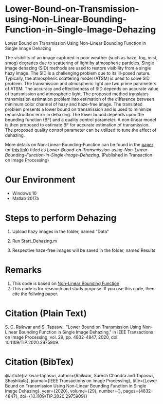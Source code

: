 # Lower-Bound-on-Transmission-using-Non-Linear-Bounding-Function-in-Single-Image-Dehazing
Lower Bound on Transmission Using Non-Linear Bounding Function in Single Image Dehazing

The visibility of an image captured in poor weather (such as haze, fog, mist, smog) degrades due to scattering of light by atmospheric particles. Single image dehazing (SID) methods are used to restore visibility from a single hazy image. The SID is a challenging problem due to its ill-posed nature. Typically, the atmospheric scattering model (ATSM) is used to solve SID problem. The transmission and atmospheric light are two prime parameters of ATSM. The accuracy and effectiveness of SID depends on accurate value of transmission and atmospheric light. The proposed method translates transmission estimation problem into estimation of the difference between minimum color channel of hazy and haze-free image. The translated problem presents a lower bound on transmission and is used to minimize reconstruction error in dehazing. The lower bound depends upon the bounding function (BF) and a quality control parameter. A non-linear model is then proposed to estimate BF for accurate estimation of transmission. The proposed quality
control parameter can be utilized to tune the effect of dehazing. 

More details on Non-Linear-Bounding-Function can be found in the [paper](https://doi.org/10.1109/TIP.2020.2975909) (or [this link](https://ieeexplore.ieee.org/document/9018379)) titled as _Lower-Bound-on-Transmission-using-Non-Linear-Bounding-Function-in-Single-Image-Dehazing._ (Published in Transaction on Image Processing)

# Our Environment
- Windows 10
- Matlab 2017a

# Steps to perform Dehazing
1. Upload hazy images in the folder, named "Data"

2. Run Start_Dehazing.m
3. Respective haze-free images will be saved in the folder, named Results

# Remarks
1. This code is based on [Non-Linear Bounding Function](https://doi.org/10.1109/TIP.2020.2975909)
2. This code is for research and study purpose. If you use this code, then cite the follwing paper.

# Citation (Plain Text)
S. C. Raikwar and S. Tapaswi, "Lower Bound on Transmission Using Non-Linear Bounding Function in Single Image Dehazing," in IEEE Transactions on Image Processing, vol. 29, pp. 4832-4847, 2020, doi: 10.1109/TIP.2020.2975909.

# Citation (BibTex)
@article{raikwar-tapaswi,
  author={Raikwar, Suresh Chandra and Tapaswi, Shashikala},
  journal={IEEE Transactions on Image Processing}, 
  title={Lower Bound on Transmission Using Non-Linear Bounding Function in Single Image Dehazing}, 
  year={2020},
  volume={29},
  number={},
  pages={4832-4847},
  doi={10.1109/TIP.2020.2975909}}
